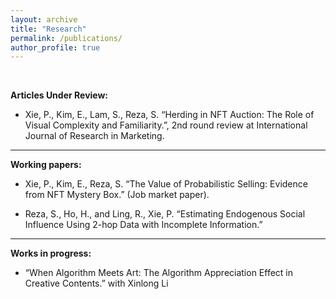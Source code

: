```yaml
---
layout: archive
title: "Research"
permalink: /publications/
author_profile: true
---
```


<p>&nbsp;</p>


**Articles Under Review:**

* Xie, P., Kim, E., Lam, S., Reza, S. “Herding in NFT Auction: The Role of Visual Complexity and Familiarity.”, 2nd round review at International Journal of Research in Marketing.

***

**Working papers:**

* Xie, P., Kim, E., Reza, S. “The Value of Probabilistic Selling: Evidence from NFT Mystery Box.” (Job market paper).

* Reza, S., Ho, H., and Ling, R., Xie, P. “Estimating Endogenous Social Influence Using 2-hop Data with Incomplete Information.”

***

**Works in progress:**

* “When Algorithm Meets Art: The Algorithm Appreciation Effect in Creative Contents.” with Xinlong Li 


